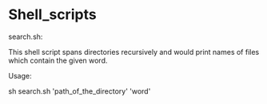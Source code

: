 Shell_scripts
=============

search.sh:

This shell script spans directories recursively and would print names of files which contain the given word.

Usage:

sh search.sh 'path_of_the_directory' 'word'
